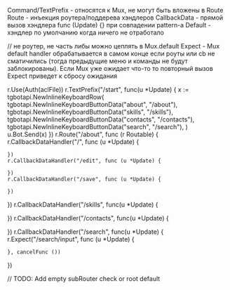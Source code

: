 Command/TextPrefix - относятся к Mux, не могут быть вложены в Route
Route - инъекция роутера/поддерева хэндлеров
CallbackData - прямой вызов хэндлера func (Update) {} при совпадении pattern-а
Default - хэндлер по умолчанию когда ничего не отработало

// не роутер, не часть либы можно цеплять в Mux.default
Expect - Mux default handler обрабатывается в самом конце если роуты или cb не сматичились (тогда предыдущие меню и команды не будут заблокированы). Если Mux уже ожидает что-то то повторный вызов Expect приведет к сбросу ожидания


r.Use(Auth(aclFile))
r.TextPrefix("/start", func(u *Update) {
	x := tgbotapi.NewInlineKeyboardRow(
        tgbotapi.NewInlineKeyboardButtonData("about", "/about"),
        tgbotapi.NewInlineKeyboardButtonData("skills", "/skills"),
		tgbotapi.NewInlineKeyboardButtonData("contacts", "/contacts"),
		tgbotapi.NewInlineKeyboardButtonData("search", "/search"),
    )
	u.Bot.Send(x)
})
r.Route("/about", func (r Routable) {
	r.CallbackDataHandler("/", func (u *Update) {

	})
	r.CallbackDataHandler("/edit", func (u *Update) {

	})
	r.CallbackDataHandler("/save", func (u *Update) {

	})
})
r.CallbackDataHandler("/skills", func(u *Update) {
 
})
r.CallbackDataHandler("/contacts", func(u *Update) {

})
r.CallbackDataHandler("/search", func(u *Update) {
	r.Expect("/search/input", func (u *Update) {

	}, cancelFunc ())
})


// TODO: Add empty subRouter check or root default